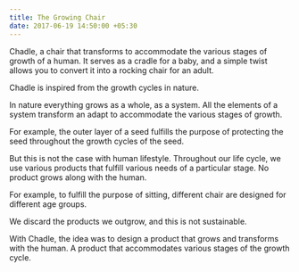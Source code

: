 ```yaml
---
title: The Growing Chair
date: 2017-06-19 14:50:00 +05:30
---
```


Chadle, a chair that transforms to accommodate the various stages of growth of a human. It serves as a cradle for a baby, and a simple twist allows you to convert it into a rocking chair for an adult. 

Chadle is inspired from the growth cycles in nature. 

In nature everything grows as a whole, as a system. All the elements of a system transform an adapt to accommodate the various stages of growth.

For example, the outer layer of a seed fulfills the purpose of protecting the seed throughout the growth cycles of the seed. 

But this is not the case with human lifestyle. Throughout our life cycle, we use various products that fulfill various needs of a particular stage. No product grows along with the human. 

For example, to fulfill the purpose of sitting, different chair are designed for different age groups.

We discard the products we outgrow, and this is not sustainable.

With Chadle, the idea was to design a product that grows and transforms with the human. A product that accommodates various stages of the growth cycle. 
